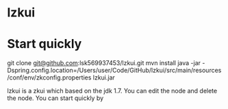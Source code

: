 # lzkui
Start quickly
====
git clone git@github.com:lsk569937453/lzkui.git
mvn install 
java -jar -Dspring.config.location=/Users/user/Code/GitHub/lzkui/src/main/resources/conf/env/zkconfig.properties lzkui.jar


lzkui is a zkui which based on the jdk 1.7. You can edit the node and delete the node.
You can start quickly by 
